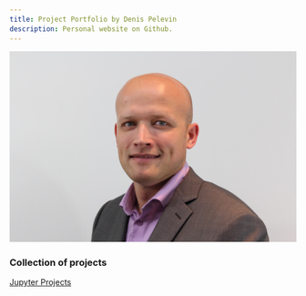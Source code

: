 ```yaml
---
title: Project Portfolio by Denis Pelevin
description: Personal website on Github.
---
```

<img src="profile_pic.jpg" alt="Profile Pic">

### Collection of projects
[Jupyter Projects](/Jupyter/index.md)


